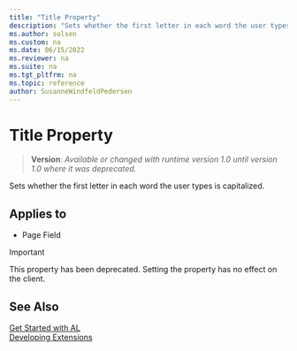 ```yaml
---
title: "Title Property"
description: "Sets whether the first letter in each word the user types is capitalized."
ms.author: solsen
ms.custom: na
ms.date: 06/15/2022
ms.reviewer: na
ms.suite: na
ms.tgt_pltfrm: na
ms.topic: reference
author: SusanneWindfeldPedersen
---
```

[//]: # (START>DO_NOT_EDIT)
[//]: # (IMPORTANT:Do not edit any of the content between here and the END>DO_NOT_EDIT.)
[//]: # (Any modifications should be made in the .xml files in the ModernDev repo.)
# Title Property
> **Version**: _Available or changed with runtime version 1.0 until version 1.0 where it was deprecated._

Sets whether the first letter in each word the user types is capitalized.

## Applies to
-   Page Field

[//]: # (IMPORTANT: END>DO_NOT_EDIT)

> [!IMPORTANT]  
> This property has been deprecated. Setting the property has no effect on the client. 

## See Also

[Get Started with AL](../devenv-get-started.md)  
[Developing Extensions](../devenv-dev-overview.md)  